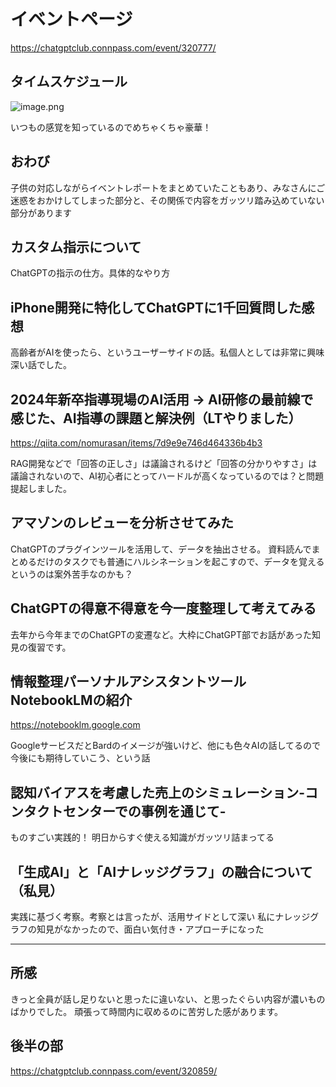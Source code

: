 # イベントページ
https://chatgptclub.connpass.com/event/320777/

## タイムスケジュール
![image.png](https://qiita-image-store.s3.ap-northeast-1.amazonaws.com/0/122800/ea141cf8-bf72-7fdf-5c06-c4e5e0bab3ba.png)

いつもの感覚を知っているのでめちゃくちゃ豪華！

## おわび
子供の対応しながらイベントレポートをまとめていたこともあり、みなさんにご迷惑をおかけしてしまった部分と、その関係で内容をガッツリ踏み込めていない部分があります

## カスタム指示について
ChatGPTの指示の仕方。具体的なやり方

## iPhone開発に特化してChatGPTに1千回質問した感想
高齢者がAIを使ったら、というユーザーサイドの話。私個人としては非常に興味深い話でした。

## 2024年新卒指導現場のAI活用 → AI研修の最前線で感じた、AI指導の課題と解決例（LTやりました）
https://qiita.com/nomurasan/items/7d9e9e746d464336b4b3

RAG開発などで「回答の正しさ」は議論されるけど「回答の分かりやすさ」は議論されないので、AI初心者にとってハードルが高くなっているのでは？と問題提起しました。

## アマゾンのレビューを分析させてみた
ChatGPTのプラグインツールを活用して、データを抽出させる。
資料読んでまとめるだけのタスクでも普通にハルシネーションを起こすので、データを覚えるというのは案外苦手なのかも？

## ChatGPTの得意不得意を今一度整理して考えてみる
去年から今年までのChatGPTの変遷など。大枠にChatGPT部でお話があった知見の復習です。

## 情報整理パーソナルアシスタントツールNotebookLMの紹介
https://notebooklm.google.com

GoogleサービスだとBardのイメージが強いけど、他にも色々AIの話してるので今後にも期待していこう、という話

## 認知バイアスを考慮した売上のシミュレーション-コンタクトセンターでの事例を通じて-
ものすごい実践的！
明日からすぐ使える知識がガッツリ詰まってる

## 「生成AI」と「AIナレッジグラフ」の融合について（私見）
実践に基づく考察。考察とは言ったが、活用サイドとして深い
私にナレッジグラフの知見がなかったので、面白い気付き・アプローチになった

---

## 所感
きっと全員が話し足りないと思ったに違いない、と思ったぐらい内容が濃いものばかりでした。
頑張って時間内に収めるのに苦労した感があります。

## 後半の部
https://chatgptclub.connpass.com/event/320859/
